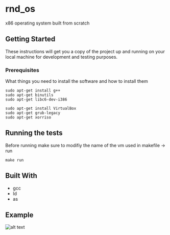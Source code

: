 # rnd_os

x86 operating system built from scratch 

## Getting Started

These instructions will get you a copy of the project up and running on your local machine for development and testing purposes.

### Prerequisites

What things you need to install the software and how to install them

```
sudo apt-get install g++ 
sudo apt-get binutils 
sudo apt-get libc6-dev-i386

sudo apt-get install VirtualBox 
sudo apt-get grub-legacy 
sudo apt-get xorriso
```

## Running the tests

Before running make sure to modifiy the name of the vm used in makefile -> run
```
make run
```

## Built With

* gcc
* ld
* as

## Example

![alt text](http://imgur.com/a/XSfTU)

